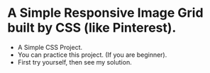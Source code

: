 
# A  Simple Responsive Image Grid built by CSS (like Pinterest).

- A Simple CSS Project.
- You can practice this project. (If you are beginner).
- First try yourself, then see my solution.
